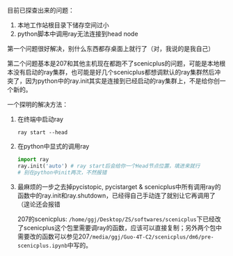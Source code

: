目前已探查出来的问题：

1. 本地工作站根目录下储存空间过小
2. python脚本中调用ray无法连接到head node

第一个问题很好解决，别什么东西都存桌面上就行了（对，我说的是我自己）

第二个问题基本是207和其他主机现在都跑不了scenicplus的问题，可能是本地根本没有启动的ray集群，也可能是好几个scenicplus都想调默认的ray集群然后冲突了，因为python中的ray.init其实是连接到已经启动的ray集群上，不是给你创一个新的。

一个探明的解决方法：

1. 在终端中启动ray 

   ```shell
   ray start --head
   ```

2. 在python中显式的调用ray

   ```python
   import ray
   ray.init('auto') # ray start后会给你一个Head节点位置，填进来就行
   # 别在python中init两次，不然报错
   ```

3. 最麻烦的一步之去掉pycistopic, pycistarget & scenicplus中所有调用ray的函数中的ray.init和ray.shutdown，已经得自己手动连了就别让它再调用了（遑论还会报错

   207的scenicplus: `/home/ggj/Desktop/ZS/softwares/scenicplus`下已经改了scenicplus这个包里需要调ray的函数，应该可以直接复制；另外两个包中需要改的函数可以参见207`/media/ggj/Guo-4T-C2/scenicplus/dm6/pre-scenicplus.ipynb`中写的。
